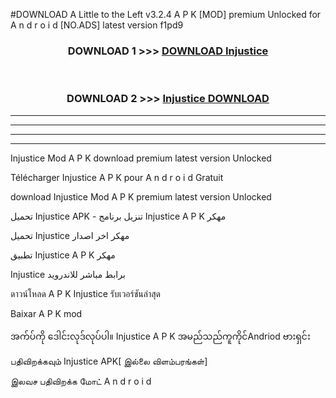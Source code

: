 #DOWNLOAD A Little to the Left v3.2.4 A P K [MOD] premium Unlocked for A n d r o i d [NO.ADS] latest version f1pd9 



<div align="center">

<h3>DOWNLOAD 1 >>> <a href="https://getmod1.web.app/?judule=Btd Battles">DOWNLOAD Injustice </a></h3><br>

<h3>DOWNLOAD 2 >>> <a href="https://getmod1.web.app/?judule=Btd Battles">Injustice  DOWNLOAD </a></h3>

</div>


----------------------------------------------------------

----------------------------------------------------------

----------------------------------------------------------

----------------------------------------------------------


Injustice  Mod A P K download premium latest version Unlocked

Télécharger Injustice  A P K pour A n d r o i d Gratuit

download Injustice  Mod A P K premium latest version Unlocked

تحميل Injustice  APK - تنزيل برنامج Injustice  A P K مهكر

تحميل Injustice  مهكر اخر اصدار

تطبيق Injustice  A P K مهكر

Injustice  برابط مباشر للاندرويد

ดาวน์โหลด A P K Injustice  รับเวอร์ชันล่าสุด

Baixar A P K mod

အက်ပ်ကို ဒေါင်းလုဒ်လုပ်ပါ။ Injustice  A P K အမည်သည်ကူကိုင်Andriod ဗားရှင်း

பதிவிறக்கவும் Injustice  APK[ இல்லை விளம்பரங்கள்] 
 
இலவச பதிவிறக்க மோட் A n d r o i d




